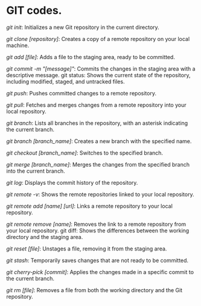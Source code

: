 # **GIT codes.**

*git init*: Initializes a new Git repository in the current directory.  

*git clone [repository]*: Creates a copy of a remote repository on your local machine.

*git add [file]*: Adds a file to the staging area, ready to be committed.

*git commit -m "[message]"*: Commits the changes in the staging area with a descriptive message.
git status: Shows the current state of the repository, including modified, staged, and untracked files.

*git push*: Pushes committed changes to a remote repository.

*git pull*: Fetches and merges changes from a remote repository into your local repository.

*git branch*: Lists all branches in the repository, with an asterisk indicating the current branch.

*git branch [branch_name]*: Creates a new branch with the specified name.

*git checkout [branch_name]*: Switches to the specified branch.

*git merge [branch_name]*: Merges the changes from the specified branch into the current branch.

*git log*: Displays the commit history of the repository.

*git remote -v*: Shows the remote repositories linked to your local repository.

*git remote add [name] [url]*: Links a remote repository to your local repository.

*git remote remove [name]*: Removes the link to a remote repository from your local repository.
git diff: Shows the differences between the working directory and the staging area.

*git reset [file]*: Unstages a file, removing it from the staging area.

*git stash*: Temporarily saves changes that are not ready to be committed.

*git cherry-pick [commit]*: Applies the changes made in a specific commit to the current branch.

*git rm [file]*: Removes a file from both the working directory and the Git repository.